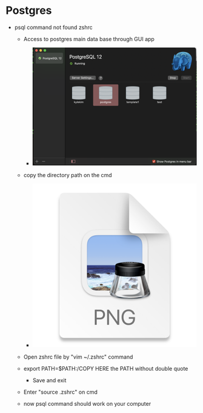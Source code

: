 # Postgres

* psql command not found zshrc

  * Access to postgres main data base through GUI app

    * ![DB references](images/20210628_032846.png)

  * copy the directory path on the cmd

    * ![Path on Postgres](images/20210628_161311.png)

  * Open zshrc file by "vim ~/.zshrc" command

  * export PATH=$PATH:/COPY HERE the PATH without double quote

    * Save and exit

  * Enter "source .zshrc" on cmd

  * now psql command should work on your computer
